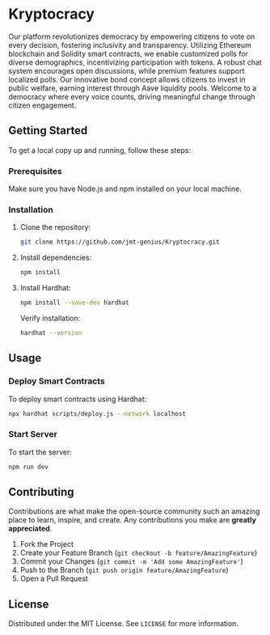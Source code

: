 # Kryptocracy

Our platform revolutionizes democracy by empowering citizens to vote on every decision, fostering inclusivity and transparency. Utilizing Ethereum blockchain and Solidity smart contracts, we enable customized polls for diverse demographics, incentivizing participation with tokens. A robust chat system encourages open discussions, while premium features support localized polls. Our innovative bond concept allows citizens to invest in public welfare, earning interest through Aave liquidity pools. Welcome to a democracy where every voice counts, driving meaningful change through citizen engagement.

## Getting Started

To get a local copy up and running, follow these steps:

### Prerequisites

Make sure you have Node.js and npm installed on your local machine.

### Installation

1. Clone the repository:
   ```sh
   git clone https://github.com/jmt-genius/Kryptocracy.git
   ```
2. Install dependencies:
   ```sh
   npm install
   ```
3. Install Hardhat:
   ```sh
   npm install --save-dev hardhat
   ```
   Verify installation:
   ```sh
   hardhat --version
   ```

## Usage

### Deploy Smart Contracts

To deploy smart contracts using Hardhat:

```sh
npx hardhat scripts/deploy.js --network localhost
```

### Start Server

To start the server:

```sh
npm run dev
```

## Contributing

Contributions are what make the open-source community such an amazing place to learn, inspire, and create. Any contributions you make are **greatly appreciated**.

1. Fork the Project
2. Create your Feature Branch (`git checkout -b feature/AmazingFeature`)
3. Commit your Changes (`git commit -m 'Add some AmazingFeature'`)
4. Push to the Branch (`git push origin feature/AmazingFeature`)
5. Open a Pull Request

## License

Distributed under the MIT License. See `LICENSE` for more information.

